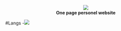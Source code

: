 <p align="center">
	<a href="https://"><img src="https://i.hizliresim.com/8g87x82.png"></img></a><br>
	<b>One page personel website</b>
</p>

#Langs
-<img src="https://img.shields.io/badge/HTML5-E34F26?style=for-the-badge&logo=html5&logoColor=white"></img>
